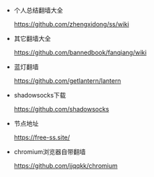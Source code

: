 * 个人总结翻墙大全 

  https://github.com/zhengxidong/ss/wiki

* 其它翻墙大全

  https://github.com/bannedbook/fanqiang/wiki

* 蓝灯翻墙

  https://github.com/getlantern/lantern

* shadowsocks下载

  https://github.com/shadowsocks

* 节点地址

  https://free-ss.site/
  
* chromium浏览器自带翻墙
  
  https://github.com/jjqqkk/chromium
